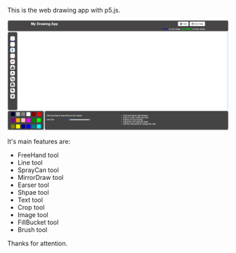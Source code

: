 This is the web drawing app with p5.js.

<div>
  <img src="https://github.com/darkmoon810/web_drawing_app/blob/master/drawingapp.PNG" />
</div>

It's main features are:

<div>
  <ul>
    <li>FreeHand tool</li>
    <li>Line tool</li>
    <li>SprayCan tool</li>
    <li>MirrorDraw tool</li>
    <li>Earser tool</li>
    <li>Shpae tool</li>
    <li>Text tool</li>
    <li>Crop tool</li>
    <li>Image tool</li>
    <li>FillBucket tool</li>
    <li>Brush tool</li>
  </ul>
</div>

Thanks for attention.
